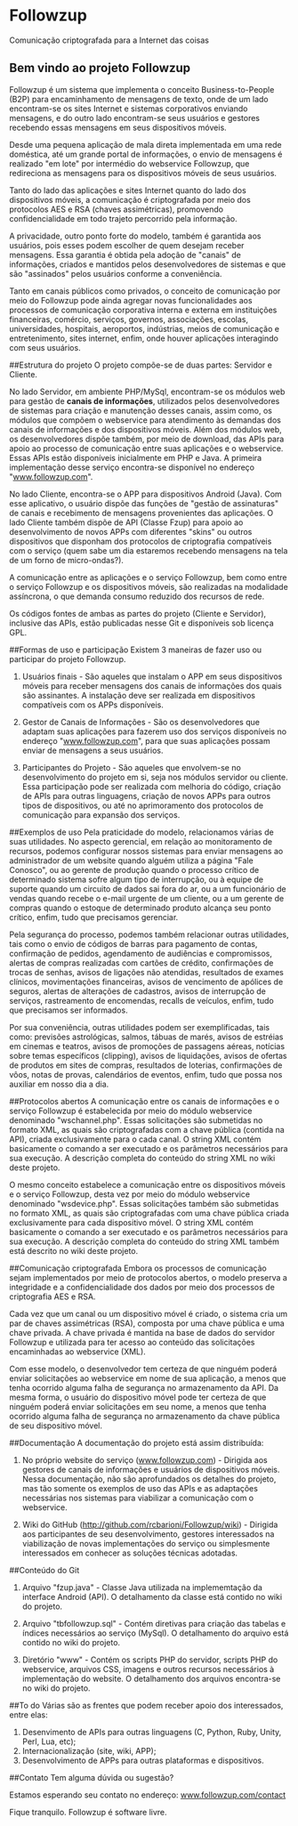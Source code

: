 # Followzup
Comunicação criptografada para a Internet das coisas

## Bem vindo ao projeto Followzup
Followzup é um sistema que implementa o conceito Business-to-People (B2P) para encaminhamento de mensagens de texto, onde de um lado encontram-se os sites Internet e sistemas corporativos enviando mensagens, e do outro lado encontram-se seus usuários e gestores recebendo essas mensagens em seus dispositivos móveis.

Desde uma pequena aplicação de mala direta implementada em uma rede doméstica, até um grande portal de informações, o envio de mensagens é realizado "em lote" por intermédio do webservice Followzup, que redireciona as mensagens para os dispositivos móveis de seus usuários.

Tanto do lado das aplicações e sites Internet quanto do lado dos dispositivos móveis, a comunicação é criptografada por meio dos protocolos AES e RSA (chaves assimétricas), promovendo confidencialidade em todo trajeto percorrido pela informação.

A privacidade, outro ponto forte do modelo, também é garantida aos usuários, pois esses podem escolher de quem desejam receber mensagens. Essa garantia é obtida pela adoção de "canais" de informações, criados e mantidos pelos desenvolvedores de sistemas e que são "assinados" pelos usuários conforme a conveniência.

Tanto em canais públicos como privados, o conceito de comunicação por meio do Followzup pode ainda agregar novas funcionalidades aos processos de comunicação corporativa interna e externa em instituições financeiras, comércio, serviços, governos, associações, escolas, universidades, hospitais, aeroportos, indústrias, meios de comunicação e entretenimento, sites internet, enfim, onde houver aplicações interagindo com seus usuários.

##Estrutura do projeto
O projeto compõe-se de duas partes: Servidor e Cliente.

No lado Servidor, em ambiente PHP/MySql, encontram-se os módulos web para gestão de **canais de informações**, utilizados pelos desenvolvedores de sistemas para criação e manutenção desses canais, assim como, os módulos que compõem o webservice para atendimento às demandas dos canais de informações e dos dispositivos móveis. Além dos módulos web, os desenvolvedores dispõe também, por meio de download, das APIs para apoio ao processo de comunicação entre suas aplicações e o webservice. Essas APIs estão disponíveis inicialmente em PHP e Java. A primeira implementação desse serviço encontra-se disponível no endereço "www.followzup.com".

No lado Cliente, encontra-se o APP para dispositivos Android (Java). Com esse aplicativo, o usuário dispõe das funções de "gestão de assinaturas" de canais e recebimento de mensagens provenientes das aplicações. O lado Cliente também dispõe de API (Classe Fzup) para apoio ao desenvolvimento de novos APPs com diferentes "skins" ou outros dispositivos que disponham dos protocolos de criptografia compatíveis com o serviço (quem sabe um dia estaremos recebendo mensagens na tela de um forno de micro-ondas?).

A comunicação entre as aplicações e o serviço Followzup, bem como entre o serviço Followzup e os dispositivos móveis, são realizadas na modalidade assíncrona, o que demanda consumo reduzido dos recursos de rede.

Os códigos fontes de ambas as partes do projeto (Cliente e Servidor), inclusive das APIs, estão publicadas nesse Git e disponíveis sob licença GPL.

##Formas de uso e participação
Existem 3 maneiras de fazer uso ou participar do projeto Followzup.

1. Usuários finais - São aqueles que instalam o APP em seus dispositivos móveis para receber mensagens dos canais de informações dos quais são assinantes. A instalação deve ser realizada em dispositivos compatíveis com os APPs disponíveis.

2. Gestor de Canais de Informações - São os desenvolvedores que adaptam suas aplicações para fazerem uso dos serviços disponíveis no endereço "www.followzup.com", para que suas aplicações possam enviar de mensagens a seus usuários.

3. Participantes do Projeto - São aqueles que envolvem-se no desenvolvimento do projeto em si, seja nos módulos servidor ou cliente. Essa participação pode ser realizada com melhoria do código, criação de APIs para outras linguagens, criação de novos APPs para outros tipos de dispositivos, ou até no aprimoramento dos protocolos de comunicação para expansão dos serviços.

##Exemplos de uso
Pela praticidade do modelo, relacionamos várias de suas utilidades. No aspecto gerencial, em relação ao monitoramento de recursos, podemos configurar nossos sistemas para enviar mensagens ao administrador de um website quando alguém utiliza a página "Fale Conosco", ou ao gerente de produção quando o processo crítico de determinado sistema sofre algum tipo de interrupção, ou à equipe de suporte quando um circuito de dados sai fora do ar, ou a um funcionário de vendas quando recebe o e-mail urgente de um cliente, ou a um gerente de compras quando o estoque de determinado produto alcança seu ponto crítico, enfim, tudo que precisamos gerenciar.

Pela segurança do processo, podemos também relacionar outras utilidades, tais como o envio de códigos de barras para pagamento de contas, confirmação de pedidos, agendamento de audiências e compromissos, alertas de compras realizadas com cartões de crédito, confirmações de trocas de senhas, avisos de ligações não atendidas, resultados de exames clínicos, movimentações financeiras, avisos de vencimento de apólices de seguros, alertas de alterações de cadastros, avisos de interrupção de serviços, rastreamento de encomendas, recalls de veículos, enfim, tudo que precisamos ser informados.

Por sua conveniência, outras utilidades podem ser exemplificadas, tais como: previsões astrológicas, salmos, tábuas de marés, avisos de estréias em cinemas e teatros, avisos de promoções de passagens aéreas, notícias sobre temas específicos (clipping), avisos de liquidações, avisos de ofertas de produtos em sites de compras, resultados de loterias, confirmações de vôos, notas de provas, calendários de eventos, enfim, tudo que possa nos auxiliar em nosso dia a dia. 

##Protocolos abertos
A comunicação entre os canais de informações e o serviço Followzup é estabelecida por meio do módulo webservice denominado "wschannel.php". Essas solicitações são submetidas no formato XML, as quais são criptografadas com a chave pública (contida na API), criada exclusivamente para o cada canal. O string XML contém basicamente o comando a ser executado e os parâmetros necessários para sua execução. A descrição completa do conteúdo do string XML no wiki deste projeto.

O mesmo conceito estabelece a comunicação entre os dispositivos móveis e o serviço Followzup, desta vez por meio do módulo webservice denominado "wsdevice.php". Essas solicitações também são submetidas no formato XML, as quais são criptografadas com uma chave pública criada exclusivamente para cada dispositivo móvel. O string XML contém basicamente o comando a ser executado e os parâmetros necessários para sua execução. A descrição completa do conteúdo do string XML também está descrito no wiki deste projeto.

##Comunicação criptografada
Embora os processos de comunicação sejam implementados por meio de protocolos abertos, o modelo preserva a integridade e a confidencialidade dos dados por meio dos processos de criptografia AES e RSA.

Cada vez que um canal ou um dispositivo móvel é criado, o sistema cria um par de chaves assimétricas (RSA), composta por uma chave pública e uma chave privada. A chave privada é mantida na base de dados do servidor Followzup e utilizada para ter acesso ao conteúdo das solicitações encaminhadas ao webservice (XML).

Com esse modelo, o desenvolvedor tem certeza de que ninguém poderá enviar solicitações ao webservice em nome de sua aplicação, a menos que tenha ocorrido alguma falha de segurança no armazenamento da API. Da mesma forma, o usuário do dispositivo móvel pode ter certeza de que ninguém poderá enviar solicitações em seu nome, a menos que tenha ocorrido alguma falha de segurança no armazenamento da chave pública de seu dispositivo móvel.

##Documentação
A documentação do projeto está assim distribuída:

1. No próprio website do serviço (www.followzup.com) - Dirigida aos gestores de canais de informações e usuários de dispositivos móveis. Nessa documentação, não são aprofundados os detalhes do projeto, mas tão somente os exemplos de uso das APIs e as adaptações necessárias nos sistemas para viabilizar a comunicação com o webservice.

2. Wiki do GitHub (http://github.com/rcbarioni/Followzup/wiki) - Dirigida aos participantes de seu desenvolvimento, gestores interessados na viabilização de novas implementações do serviço ou simplesmente interessados em conhecer as soluções técnicas adotadas.

##Conteúdo do Git
1. Arquivo "fzup.java" - Classe Java utilizada na implememtação da interface Android (API). O detalhamento da classe está contido no wiki do projeto.

2. Arquivo "tbfollowzup.sql" - Contém diretivas para criação das tabelas e índices necessários ao serviço (MySql). O detalhamento do arquivo está contido no wiki do projeto.

3. Diretório "www" - Contém os scripts PHP do servidor, scripts PHP do webservice, arquivos CSS, imagens e outros recursos necessários à implementação do website. O detalhamento dos arquivos encontra-se no wiki do projeto.

##To do
Várias são as frentes que podem receber apoio dos interessados, entre elas:

1. Desenvimento de APIs para outras linguagens (C, Python, Ruby, Unity, Perl, Lua, etc);
2. Internacionalização (site, wiki, APP);
3. Desenvolvimento de APPs para outras plataformas e dispositivos.

##Contato
Tem alguma dúvida ou sugestão?

Estamos esperando seu contato no endereço: www.followzup.com/contact

Fique tranquilo. Followzup é software livre.
